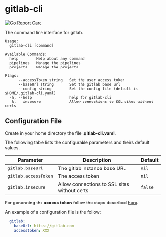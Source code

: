 gitlab-cli
=========

[![Go Report Card](https://goreportcard.com/badge/github.com/mosteroid/gitlab-cli)](https://goreportcard.com/report/github.com/mosteroid/gitlab-cli)

The command line interface for gitlab.


```
Usage:
  gitlab-cli [command]

Available Commands:
  help        Help about any command
  pipelines   Manage the pipelines
  projects    Manage the projects

Flags:
      --accessToken string   Set the user access token
      --baseUrl string       Set the gitlab base url
      --config string        Set the config file (default is $HOME/.gitlab-cli.yaml)
  -h, --help                 help for gitlab-cli
  -k, --insecure             Allow connections to SSL sites without certs

```

## Configuration File
Create in your home directory the file **.gitlab-cli.yaml**.

The following table lists the configurable parameters and theirs default values.

|             Parameter               |            Description                       |                    Default                |
|-------------------------------------|----------------------------------------------|-------------------------------------------|
| `gitlab.baseUrl`                    | The gitlab instance base URL                 | `nil`                                     |
| `gitlab.accessToken`                | The access token                             | `nil`                                     |
| `gitlab.insecure`                   | Allow connections to SSL sites without certs | `false`                                   |

For generating the **access token** follow the steps described [here](https://docs.gitlab.com/ee/user/profile/personal_access_tokens.html).

An example of a configuration file is the follow:

```yaml
  gitlab:
    baseUrl: https://gitlab.com
    accesstoken: XXX
```

